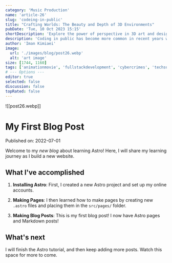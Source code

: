 ```yaml
---
category: 'Music Production'
name: 'article-26'
slug: 'codeing-in-public'
title: "Crafting Worlds: The Beauty and Depth of 3D Environments"
pubDate: 'Tue, 10 Oct 2023 15:15'
shortDescription: 'Explore the power of perspective in 3D art and design to create depth, dimension, and realism in your visuals.'
description: 'Coding in public has become more common in recent years with the rise of social coding platforms like GitHub and the increasing popularity of open source software development. However, coding in public can present a unique set of challenges for developers who are used to working in private settings. In this article, we will explore the top 10 new challenges that developers may face when coding in public, such as managing feedback from the community, dealing with public scrutiny and criticism, maintaining professionalism and integrity, and balancing productivity with engagement in public forums. This article aims to provide helpful tips and strategies for developers who want to code in public effectively while still maintaining their sanity and productivity.'
author: 'Iman Kimiaei'
image:
  url: './images/blog/post26.webp'
  alt: 'art image'
size: [1744, 1160]
tags: ['animationmovie', 'fullstackdevelopment', 'cybercrimes', 'techsupportlife', 'datastructures']
# --- Options ---
editor: true
selected: false
discussion: false
topRated: false
---
```



![[post26.webp]]


# My First Blog Post

Published on: 2022-07-01

Welcome to my _new blog_ about learning Astro! Here, I will share my learning journey as I build a new website.

## What I've accomplished

1. **Installing Astro**: First, I created a new Astro project and set up my online accounts.

2. **Making Pages**: I then learned how to make pages by creating new `.astro` files and placing them in the `src/pages/` folder.

3. **Making Blog Posts**: This is my first blog post! I now have Astro pages and Markdown posts!

## What's next

I will finish the Astro tutorial, and then keep adding more posts. Watch this space for more to come.
